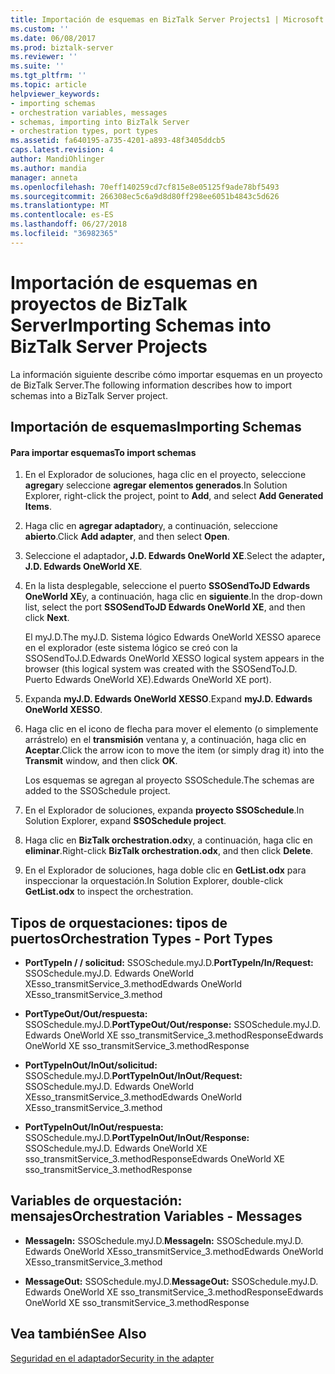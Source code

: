 ```yaml
---
title: Importación de esquemas en BizTalk Server Projects1 | Microsoft Docs
ms.custom: ''
ms.date: 06/08/2017
ms.prod: biztalk-server
ms.reviewer: ''
ms.suite: ''
ms.tgt_pltfrm: ''
ms.topic: article
helpviewer_keywords:
- importing schemas
- orchestration variables, messages
- schemas, importing into BizTalk Server
- orchestration types, port types
ms.assetid: fa640195-a735-4201-a893-48f3405ddcb5
caps.latest.revision: 4
author: MandiOhlinger
ms.author: mandia
manager: anneta
ms.openlocfilehash: 70eff140259cd7cf815e8e05125f9ade78bf5493
ms.sourcegitcommit: 266308ec5c6a9d8d80ff298ee6051b4843c5d626
ms.translationtype: MT
ms.contentlocale: es-ES
ms.lasthandoff: 06/27/2018
ms.locfileid: "36982365"
---
```

# <a name="importing-schemas-into-biztalk-server-projects"></a><span data-ttu-id="78c25-102">Importación de esquemas en proyectos de BizTalk Server</span><span class="sxs-lookup"><span data-stu-id="78c25-102">Importing Schemas into BizTalk Server Projects</span></span>
<span data-ttu-id="78c25-103">La información siguiente describe cómo importar esquemas en un proyecto de BizTalk Server.</span><span class="sxs-lookup"><span data-stu-id="78c25-103">The following information describes how to import schemas into a BizTalk Server project.</span></span>  
  
## <a name="importing-schemas"></a><span data-ttu-id="78c25-104">Importación de esquemas</span><span class="sxs-lookup"><span data-stu-id="78c25-104">Importing Schemas</span></span>  
  
#### <a name="to-import-schemas"></a><span data-ttu-id="78c25-105">Para importar esquemas</span><span class="sxs-lookup"><span data-stu-id="78c25-105">To import schemas</span></span>  
  
1. <span data-ttu-id="78c25-106">En el Explorador de soluciones, haga clic en el proyecto, seleccione **agregar**y seleccione **agregar elementos generados**.</span><span class="sxs-lookup"><span data-stu-id="78c25-106">In Solution Explorer, right-click the project, point to **Add**, and select **Add Generated Items**.</span></span>  
  
2. <span data-ttu-id="78c25-107">Haga clic en **agregar adaptador**y, a continuación, seleccione **abierto**.</span><span class="sxs-lookup"><span data-stu-id="78c25-107">Click **Add adapter**, and then select **Open**.</span></span>  
  
3. <span data-ttu-id="78c25-108">Seleccione el adaptador<strong>, J.D. Edwards OneWorld XE</strong>.</span><span class="sxs-lookup"><span data-stu-id="78c25-108">Select the adapter<strong>, J.D. Edwards OneWorld XE</strong>.</span></span>  
  
4. <span data-ttu-id="78c25-109">En la lista desplegable, seleccione el puerto **SSOSendToJD Edwards OneWorld XE**y, a continuación, haga clic en **siguiente**.</span><span class="sxs-lookup"><span data-stu-id="78c25-109">In the drop-down list, select the port **SSOSendToJD Edwards OneWorld XE**, and then click **Next**.</span></span>  
  
    <span data-ttu-id="78c25-110">El myJ.D.</span><span class="sxs-lookup"><span data-stu-id="78c25-110">The myJ.D.</span></span> <span data-ttu-id="78c25-111">Sistema lógico Edwards OneWorld XESSO aparece en el explorador (este sistema lógico se creó con la SSOSendToJ.D.</span><span class="sxs-lookup"><span data-stu-id="78c25-111">Edwards OneWorld XESSO logical system appears in the browser (this logical system was created with the SSOSendToJ.D.</span></span> <span data-ttu-id="78c25-112">Puerto Edwards OneWorld XE).</span><span class="sxs-lookup"><span data-stu-id="78c25-112">Edwards OneWorld XE port).</span></span>  
  
5. <span data-ttu-id="78c25-113">Expanda **myJ.D. Edwards OneWorld XESSO**.</span><span class="sxs-lookup"><span data-stu-id="78c25-113">Expand **myJ.D. Edwards OneWorld XESSO**.</span></span>  
  
6. <span data-ttu-id="78c25-114">Haga clic en el icono de flecha para mover el elemento (o simplemente arrástrelo) en el **transmisión** ventana y, a continuación, haga clic en **Aceptar**.</span><span class="sxs-lookup"><span data-stu-id="78c25-114">Click the arrow icon to move the item (or simply drag it) into the **Transmit** window, and then click **OK**.</span></span>  
  
    <span data-ttu-id="78c25-115">Los esquemas se agregan al proyecto SSOSchedule.</span><span class="sxs-lookup"><span data-stu-id="78c25-115">The schemas are added to the SSOSchedule project.</span></span>  
  
7. <span data-ttu-id="78c25-116">En el Explorador de soluciones, expanda **proyecto SSOSchedule**.</span><span class="sxs-lookup"><span data-stu-id="78c25-116">In Solution Explorer, expand **SSOSchedule project**.</span></span>  
  
8. <span data-ttu-id="78c25-117">Haga clic en **BizTalk orchestration.odx**y, a continuación, haga clic en **eliminar**.</span><span class="sxs-lookup"><span data-stu-id="78c25-117">Right-click **BizTalk orchestration.odx**, and then click **Delete**.</span></span>  
  
9. <span data-ttu-id="78c25-118">En el Explorador de soluciones, haga doble clic en **GetList.odx** para inspeccionar la orquestación.</span><span class="sxs-lookup"><span data-stu-id="78c25-118">In Solution Explorer, double-click **GetList.odx** to inspect the orchestration.</span></span>  
  
## <a name="orchestration-types---port-types"></a><span data-ttu-id="78c25-119">Tipos de orquestaciones: tipos de puertos</span><span class="sxs-lookup"><span data-stu-id="78c25-119">Orchestration Types - Port Types</span></span>  
  
-   <span data-ttu-id="78c25-120">**PortTypeIn / / solicitud:** SSOSchedule.myJ.D.</span><span class="sxs-lookup"><span data-stu-id="78c25-120">**PortTypeIn/In/Request:** SSOSchedule.myJ.D.</span></span> <span data-ttu-id="78c25-121">Edwards OneWorld XEsso_transmitService_3.method</span><span class="sxs-lookup"><span data-stu-id="78c25-121">Edwards OneWorld XEsso_transmitService_3.method</span></span>  
  
-   <span data-ttu-id="78c25-122">**PortTypeOut/Out/respuesta:** SSOSchedule.myJ.D.</span><span class="sxs-lookup"><span data-stu-id="78c25-122">**PortTypeOut/Out/response:** SSOSchedule.myJ.D.</span></span> <span data-ttu-id="78c25-123">Edwards OneWorld XE sso_transmitService_3.methodResponse</span><span class="sxs-lookup"><span data-stu-id="78c25-123">Edwards OneWorld XE sso_transmitService_3.methodResponse</span></span>  
  
-   <span data-ttu-id="78c25-124">**PortTypeInOut/InOut/solicitud:** SSOSchedule.myJ.D.</span><span class="sxs-lookup"><span data-stu-id="78c25-124">**PortTypeInOut/InOut/Request:** SSOSchedule.myJ.D.</span></span> <span data-ttu-id="78c25-125">Edwards OneWorld XEsso_transmitService_3.method</span><span class="sxs-lookup"><span data-stu-id="78c25-125">Edwards OneWorld XEsso_transmitService_3.method</span></span>  
  
-   <span data-ttu-id="78c25-126">**PortTypeInOut/InOut/respuesta:** SSOSchedule.myJ.D.</span><span class="sxs-lookup"><span data-stu-id="78c25-126">**PortTypeInOut/InOut/Response:** SSOSchedule.myJ.D.</span></span> <span data-ttu-id="78c25-127">Edwards OneWorld XE sso_transmitService_3.methodResponse</span><span class="sxs-lookup"><span data-stu-id="78c25-127">Edwards OneWorld XE sso_transmitService_3.methodResponse</span></span>  
  
## <a name="orchestration-variables---messages"></a><span data-ttu-id="78c25-128">Variables de orquestación: mensajes</span><span class="sxs-lookup"><span data-stu-id="78c25-128">Orchestration Variables - Messages</span></span>  
  
-   <span data-ttu-id="78c25-129">**MessageIn:** SSOSchedule.myJ.D.</span><span class="sxs-lookup"><span data-stu-id="78c25-129">**MessageIn:** SSOSchedule.myJ.D.</span></span> <span data-ttu-id="78c25-130">Edwards OneWorld XEsso_transmitService_3.method</span><span class="sxs-lookup"><span data-stu-id="78c25-130">Edwards OneWorld XEsso_transmitService_3.method</span></span>  
  
-   <span data-ttu-id="78c25-131">**MessageOut:** SSOSchedule.myJ.D.</span><span class="sxs-lookup"><span data-stu-id="78c25-131">**MessageOut:** SSOSchedule.myJ.D.</span></span> <span data-ttu-id="78c25-132">Edwards OneWorld XE sso_transmitService_3.methodResponse</span><span class="sxs-lookup"><span data-stu-id="78c25-132">Edwards OneWorld XE sso_transmitService_3.methodResponse</span></span>  
  
## <a name="see-also"></a><span data-ttu-id="78c25-133">Vea también</span><span class="sxs-lookup"><span data-stu-id="78c25-133">See Also</span></span>  
 [<span data-ttu-id="78c25-134">Seguridad en el adaptador</span><span class="sxs-lookup"><span data-stu-id="78c25-134">Security in the adapter</span></span>](../core/security-in-biztalk-adapter-for-jd-edwards-oneworld.md)
